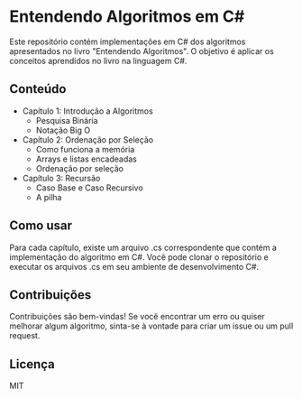 # Entendendo Algoritmos em C#

Este repositório contém implementações em C# dos algoritmos apresentados no livro "Entendendo Algoritmos". O objetivo é aplicar os conceitos aprendidos no livro na linguagem C#.

## Conteúdo

- Capítulo 1: Introdução a Algoritmos
  - Pesquisa Binária
  - Notação Big O
- Capítulo 2: Ordenação por Seleção
  - Como funciona a memória
  - Arrays e listas encadeadas
  - Ordenação por seleção
- Capítulo 3: Recursão
  - Caso Base e Caso Recursivo
  - A pilha

## Como usar

Para cada capítulo, existe um arquivo .cs correspondente que contém a implementação do algoritmo em C#. Você pode clonar o repositório e executar os arquivos .cs em seu ambiente de desenvolvimento C#.

## Contribuições

Contribuições são bem-vindas! Se você encontrar um erro ou quiser melhorar algum algoritmo, sinta-se à vontade para criar um issue ou um pull request.

## Licença

MIT
